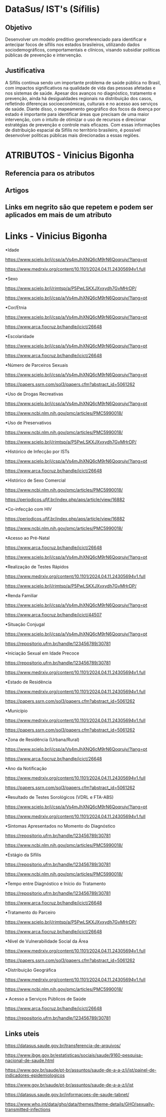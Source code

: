 # DataSus/ IST's (Sífilis)

## Objetivo ##

Desenvolver um modelo preditivo georreferenciado para identificar e antecipar focos de sífilis nos estados brasileiros, utilizando dados sociodemográficos, comportamentais e clínicos, visando subsidiar políticas públicas de prevenção e intervenção.

## Justificativa ##

A Sifilis continua sendo um importante problema de saúde pública no Brasil, com impactos significativos na qualidade de vida das pessoas afetadas e nos sistemas de saúde. Apesar dos avanços no diagnóstico, tratamento e prevenção, ainda há desigualdades regionais na distribuição dos casos, refletindo diferenças socioeconômicas, culturais e no acesso aos serviços de saúde. Diante disso, o mapeamento geográfico dos focos da doença por estado é importante para identificar áreas que precisam de uma maior intervenção, com o intuito de otimizar o uso de recursos e direcionar estratégias de prevenção e controle mais eficazes. Com essas informações de distribuição espacial da Sifilis no território brasileiro, é possível desenvolver políticas públicas mais direcionadas a essas regiões.

# ATRIBUTOS - Vinicius Bigonha #

  ## Referencia para os atributos ##

## Artigos ##
## Links em negrito são que repetem e podem ser aplicados em mais de um atributo ##

# Links - Vinicius Bigonha #

•Idade

  https://www.scielo.br/j/csp/a/Vs4mJhXNQ6cM9rN6Qoqrujv/?lang=pt

  https://www.medrxiv.org/content/10.1101/2024.04.11.24305694v1.full

•Sexo

  https://www.scielo.br/j/rimtsp/a/P5PwLSKXJXvxydh7GvMHrDP/

  https://www.scielo.br/j/csp/a/Vs4mJhXNQ6cM9rN6Qoqrujv/?lang=pt

•Cor/Etnia

  https://www.scielo.br/j/csp/a/Vs4mJhXNQ6cM9rN6Qoqrujv/?lang=pt

  https://www.arca.fiocruz.br/handle/icict/26648

•Escolaridade

  https://www.scielo.br/j/csp/a/Vs4mJhXNQ6cM9rN6Qoqrujv/?lang=pt

  https://www.arca.fiocruz.br/handle/icict/26648

•Número de Parceiros Sexuais

  https://www.scielo.br/j/csp/a/Vs4mJhXNQ6cM9rN6Qoqrujv/?lang=pt

  https://papers.ssrn.com/sol3/papers.cfm?abstract_id=5061262

•Uso de Drogas Recreativas

  https://www.scielo.br/j/csp/a/Vs4mJhXNQ6cM9rN6Qoqrujv/?lang=pt

  https://www.ncbi.nlm.nih.gov/pmc/articles/PMC5990018/

•Uso de Preservativos

  https://www.ncbi.nlm.nih.gov/pmc/articles/PMC5990018/

  https://www.scielo.br/j/rimtsp/a/P5PwLSKXJXvxydh7GvMHrDP/

•Histórico de Infecção por ISTs

  https://www.scielo.br/j/csp/a/Vs4mJhXNQ6cM9rN6Qoqrujv/?lang=pt

  https://www.arca.fiocruz.br/handle/icict/26648

•Histórico de Sexo Comercial

  https://www.ncbi.nlm.nih.gov/pmc/articles/PMC5990018/

  https://periodicos.ufjf.br/index.php/aps/article/view/16882

•Co-infecção com HIV

  https://periodicos.ufjf.br/index.php/aps/article/view/16882

  https://www.ncbi.nlm.nih.gov/pmc/articles/PMC5990018/

•Acesso ao Pré-Natal

  https://www.arca.fiocruz.br/handle/icict/26648

  https://www.scielo.br/j/csp/a/Vs4mJhXNQ6cM9rN6Qoqrujv/?lang=pt

•Realização de Testes Rápidos

  https://www.medrxiv.org/content/10.1101/2024.04.11.24305694v1.full

  https://www.scielo.br/j/rimtsp/a/P5PwLSKXJXvxydh7GvMHrDP/

•Renda Familiar

  https://www.scielo.br/j/csp/a/Vs4mJhXNQ6cM9rN6Qoqrujv/?lang=pt

  https://www.arca.fiocruz.br/handle/icict/44507

•Situação Conjugal

  https://www.scielo.br/j/csp/a/Vs4mJhXNQ6cM9rN6Qoqrujv/?lang=pt

  https://repositorio.ufrn.br/handle/123456789/30781

•Iniciação Sexual em Idade Precoce

  https://repositorio.ufrn.br/handle/123456789/30781

  https://www.medrxiv.org/content/10.1101/2024.04.11.24305694v1.full

•Estado de Residência
  
  https://www.medrxiv.org/content/10.1101/2024.04.11.24305694v1.full

  https://papers.ssrn.com/sol3/papers.cfm?abstract_id=5061262

•Município

  https://www.medrxiv.org/content/10.1101/2024.04.11.24305694v1.full

  https://papers.ssrn.com/sol3/papers.cfm?abstract_id=5061262

•Zona de Residência (Urbana/Rural)

  https://www.scielo.br/j/csp/a/Vs4mJhXNQ6cM9rN6Qoqrujv/?lang=pt

  https://www.arca.fiocruz.br/handle/icict/26648

•Ano da Notificação

  https://www.medrxiv.org/content/10.1101/2024.04.11.24305694v1.full

  https://papers.ssrn.com/sol3/papers.cfm?abstract_id=5061262

•Resultado de Testes Sorológicos (VDRL e FTA-ABS)

  https://www.scielo.br/j/csp/a/Vs4mJhXNQ6cM9rN6Qoqrujv/?lang=pt

  https://www.medrxiv.org/content/10.1101/2024.04.11.24305694v1.full

•Sintomas Apresentados no Momento do Diagnóstico

  https://repositorio.ufrn.br/handle/123456789/30781

  https://www.ncbi.nlm.nih.gov/pmc/articles/PMC5990018/

•Estágio da Sífilis

  https://repositorio.ufrn.br/handle/123456789/30781

  https://www.ncbi.nlm.nih.gov/pmc/articles/PMC5990018/

•Tempo entre Diagnóstico e Início do Tratamento

  https://repositorio.ufrn.br/handle/123456789/30781

  https://www.arca.fiocruz.br/handle/icict/26648

•Tratamento do Parceiro

  https://www.scielo.br/j/rimtsp/a/P5PwLSKXJXvxydh7GvMHrDP/

  https://www.arca.fiocruz.br/handle/icict/26648

•Nível de Vulnerabilidade Social da Área

  https://www.medrxiv.org/content/10.1101/2024.04.11.24305694v1.full

  https://papers.ssrn.com/sol3/papers.cfm?abstract_id=5061262

•Distribuição Geográfica

  https://www.medrxiv.org/content/10.1101/2024.04.11.24305694v1.full

  https://www.ncbi.nlm.nih.gov/pmc/articles/PMC5990018/

• Acesso a Serviços Públicos de Saúde

  https://www.arca.fiocruz.br/handle/icict/26648

  https://repositorio.ufrn.br/handle/123456789/30781



## Links uteis ##

https://datasus.saude.gov.br/transferencia-de-arquivos/

https://www.ibge.gov.br/estatisticas/sociais/saude/9160-pesquisa-nacional-de-saude.html

https://www.gov.br/saude/pt-br/assuntos/saude-de-a-a-z/i/ist/painel-de-indicadores-epidemiologicos

https://www.gov.br/saude/pt-br/assuntos/saude-de-a-a-z/i/ist

https://datasus.saude.gov.br/informacoes-de-saude-tabnet/

https://www.who.int/data/gho/data/themes/theme-details/GHO/sexually-transmitted-infections
